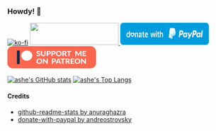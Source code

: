 ### Howdy! :cowboy_hat_face: 
[![ko-fi](https://ko-fi.com/img/githubbutton_sm.svg)](https://ko-fi.com/G2G21QG14) 
<a href="https://ko-fi.com/G2G21QG14"><img src="https://ko-fi.com/img/githubbutton_sm.svg" width="200" height="50"> 
<a href="https://paypal.me/asheishyper"><img src="https://raw.githubusercontent.com/ashexs/ashexs/main/blue.svg" width="200" height="50"> 
<a href="https://patreon.com/ashexs"><img src="https://raw.githubusercontent.com/ashexs/ashexs/main/support-me-on-patreon-1.png" width="200" height="50">


[![ashe's GitHub stats](https://github-readme-stats-theta-six-84.vercel.app/api?username=ashexs&count_private=true&show_icons=true&title_color=30588C&text_color=A63F8A&icon_color=732959&border_color=401C33&bg_color=00010D)](https://github.com/ashexs/github-readme-stats)
[![ashe's Top Langs](https://github-readme-stats-theta-six-84.vercel.app/api/top-langs/?username=ashexs&layout=compact&title_color=30588C&text_color=A63F8A&icon_color=732959&border_color=401C33&bg_color=00010D)](https://github.com/ashexs/github-readme-stats)



#### Credits
- [github-readme-stats by anuraghazra](https://github.com/ashexs/github-readme-stats)
- [donate-with-paypal by andreostrovsky](https://github.com/andreostrovsky/donate-with-paypal)
